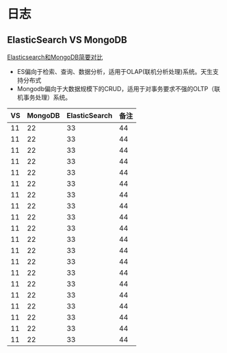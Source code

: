 # 日志

## ElasticSearch VS MongoDB
[Elasticsearch和MongoDB简要对比](https://www.cnblogs.com/wangzhen3798/p/10032898.html)

* ES偏向于检索、查询、数据分析，适用于OLAP(联机分析处理)系统。天生支持分布式
* Mongodb偏向于大数据规模下的CRUD，适用于对事务要求不强的OLTP（联机事务处理）系统。

| VS | MongoDB | ElasticSearch | 备注 |
| ---- | ---- |---- |---- |
| 11 | 22 | 33 | 44 |
| 11 | 22 | 33 | 44 |
| 11 | 22 | 33 | 44 |
| 11 | 22 | 33 | 44 |
| 11 | 22 | 33 | 44 |
| 11 | 22 | 33 | 44 |
| 11 | 22 | 33 | 44 |
| 11 | 22 | 33 | 44 |
| 11 | 22 | 33 | 44 |
| 11 | 22 | 33 | 44 |
| 11 | 22 | 33 | 44 |
| 11 | 22 | 33 | 44 |
| 11 | 22 | 33 | 44 |
| 11 | 22 | 33 | 44 |
| 11 | 22 | 33 | 44 |
| 11 | 22 | 33 | 44 |
| 11 | 22 | 33 | 44 |
| 11 | 22 | 33 | 44 |
| 11 | 22 | 33 | 44 |
| 11 | 22 | 33 | 44 |